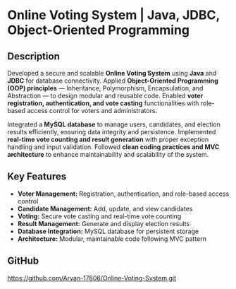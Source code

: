 # Online Voting System | Java, JDBC, Object-Oriented Programming

## Description
Developed a secure and scalable **Online Voting System** using **Java** and **JDBC** for database connectivity. Applied **Object-Oriented Programming (OOP) principles** — Inheritance, Polymorphism, Encapsulation, and Abstraction — to design modular and reusable code. Enabled **voter registration, authentication, and vote casting** functionalities with role-based access control for voters and administrators.  

Integrated a **MySQL database** to manage users, candidates, and election results efficiently, ensuring data integrity and persistence. Implemented **real-time vote counting and result generation** with proper exception handling and input validation. Followed **clean coding practices and MVC architecture** to enhance maintainability and scalability of the system.

## Key Features
- **Voter Management:** Registration, authentication, and role-based access control  
- **Candidate Management:** Add, update, and view candidates  
- **Voting:** Secure vote casting and real-time vote counting  
- **Result Management:** Generate and display election results  
- **Database Integration:** MySQL database for persistent storage  
- **Architecture:** Modular, maintainable code following MVC pattern  

## GitHub
https://github.com/Aryan-17806/Online-Voting-System.git
